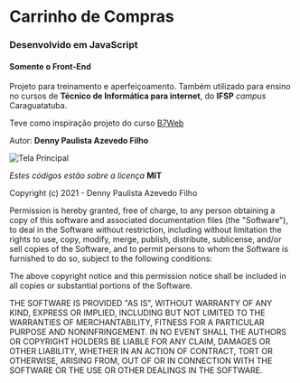 # Carrinho de Compras

### Desenvolvido em JavaScript

#### Somente o Front-End

Projeto para treinamento e aperfeiçoamento.
Também utilizado para ensino no cursos de **Técnico de Informática para internet**,
do **IFSP** _campus_ Caraguatatuba.

Teve como inspiração projeto do curso [B7Web](https://b7web.com.br/)

Autor: **Denny Paulista Azevedo Filho**

![Tela Principal](https://md.dev.br/img/sisweb/ModelCart.png)

_Estes códigos estão sobre a licença_ **MIT**

Copyright (c) 2021 - Denny Paulista Azevedo Filho

Permission is hereby granted, free of charge, to any person obtaining a copy
of this software and associated documentation files (the "Software"), to deal
in the Software without restriction, including without limitation the rights
to use, copy, modify, merge, publish, distribute, sublicense, and/or sell
copies of the Software, and to permit persons to whom the Software is
furnished to do so, subject to the following conditions:

The above copyright notice and this permission notice shall be included in all
copies or substantial portions of the Software.

THE SOFTWARE IS PROVIDED "AS IS", WITHOUT WARRANTY OF ANY KIND, EXPRESS OR
IMPLIED, INCLUDING BUT NOT LIMITED TO THE WARRANTIES OF MERCHANTABILITY,
FITNESS FOR A PARTICULAR PURPOSE AND NONINFRINGEMENT. IN NO EVENT SHALL THE
AUTHORS OR COPYRIGHT HOLDERS BE LIABLE FOR ANY CLAIM, DAMAGES OR OTHER
LIABILITY, WHETHER IN AN ACTION OF CONTRACT, TORT OR OTHERWISE, ARISING FROM,
OUT OF OR IN CONNECTION WITH THE SOFTWARE OR THE USE OR OTHER DEALINGS IN THE
SOFTWARE.

